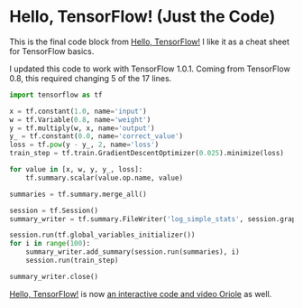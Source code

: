 # Hello, TensorFlow! (Just the Code)

This is the final code block from [Hello, TensorFlow!][] I like it as
a cheat sheet for TensorFlow basics.

[Hello, TensorFlow!]: https://www.oreilly.com/learning/hello-tensorflow

I updated this code to work with TensorFlow 1.0.1. Coming from TensorFlow 0.8, this required changing 5 of the 17 lines.

```python
import tensorflow as tf

x = tf.constant(1.0, name='input')
w = tf.Variable(0.8, name='weight')
y = tf.multiply(w, x, name='output')
y_ = tf.constant(0.0, name='correct_value')
loss = tf.pow(y - y_, 2, name='loss')
train_step = tf.train.GradientDescentOptimizer(0.025).minimize(loss)

for value in [x, w, y, y_, loss]:
    tf.summary.scalar(value.op.name, value)

summaries = tf.summary.merge_all()

session = tf.Session()
summary_writer = tf.summary.FileWriter('log_simple_stats', session.graph)

session.run(tf.global_variables_initializer())
for i in range(100):
    summary_writer.add_summary(session.run(summaries), i)
    session.run(train_step)

summary_writer.close()
```

[Hello, TensorFlow!](https://www.oreilly.com/learning/hello-tensorflow) is now [an interactive code and video Oriole](https://www.safaribooksonline.com/oriole/hello-tensorflow-oriole) as well.
